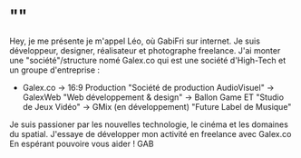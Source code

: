 # "<Hello World>"

Hey, je me présente je m'appel Léo, où GabiFri sur internet.
Je suis développeur, designer, réalisateur et photographe freelance. J'ai monter une "société"/structure nomé Galex.co qui est une société d'High-Tech et un groupe d'entreprise :

 - Galex.co
   -> 16:9 Production
       "Société de production AudioVisuel"
   -> GalexWeb
       "Web développement & design"
   -> Ballon Game ET
       "Studio de Jeux Vidéo"
   -> GMix (en développement)
       "Future Label de Musique"

Je suis passioner par les nouvelles technologie, le cinéma et les domaines du spatial. J'essaye de développer mon activité en freelance avec Galex.co
En espérant pouvoire vous aider !
GAB
